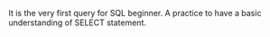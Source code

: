 It is the very first query for SQL beginner. A practice to have a basic understanding of SELECT statement.
